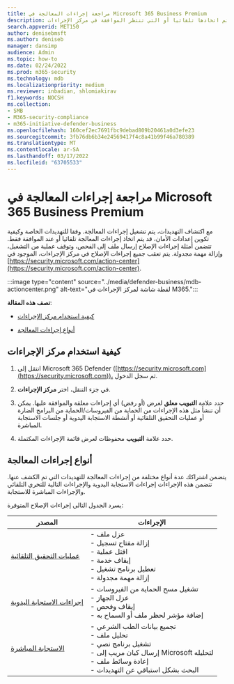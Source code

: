 ```yaml
---
title: مراجعة إجراءات المعالجة في Microsoft 365 Business Premium
description: تعرف على كيفية عرض المعالجة التي تم اتخاذها تلقائيا أو التي تنتظر الموافقة في مركز الإجراءات
search.appverid: MET150
author: denisebmsft
ms.author: deniseb
manager: dansimp
audience: Admin
ms.topic: how-to
ms.date: 02/24/2022
ms.prod: m365-security
ms.technology: mdb
ms.localizationpriority: medium
ms.reviewer: inbadian, shlomiakirav
f1.keywords: NOCSH
ms.collection:
- SMB
- M365-security-compliance
- m365-initiative-defender-business
ms.openlocfilehash: 160cef2ec7691fbc9debad809b20461a0d3efe23
ms.sourcegitcommit: 3fb76db6b34e24569417f4c8a41b99f46a780389
ms.translationtype: MT
ms.contentlocale: ar-SA
ms.lasthandoff: 03/17/2022
ms.locfileid: "63705533"
---
```

# <a name="review-remediation-actions-in-microsoft-365-business-premium"></a>مراجعة إجراءات المعالجة في Microsoft 365 Business Premium

مع اكتشاف التهديدات، يتم تشغيل إجراءات المعالجة. وفقا للتهديدات الخاصة وكيفية تكوين إعدادات الأمان، قد يتم اتخاذ إجراءات المعالجة تلقائيا أو عند الموافقة فقط. تتضمن أمثلة إجراءات الإصلاح إرسال ملف إلى الفحص، وتوقف عملية من التشغيل، وإزالة مهمة مجدولة. يتم تعقب جميع إجراءات الإصلاح في مركز الإجراءات، الموجود في [https://security.microsoft.com/action-center](https://security.microsoft.com/action-center).

:::image type="content" source="../media/defender-business/mdb-actioncenter.png" alt-text="لقطة شاشة لمركز الإجراءات في M365.":::

**تصف هذه المقالة**:

- [كيفية استخدام مركز الإجراءات](#how-to-use-your-action-center)

- [أنواع إجراءات المعالجة](#types-of-remediation-actions)


## <a name="how-to-use-your-action-center"></a>كيفية استخدام مركز الإجراءات

1. انتقل إلى Microsoft 365 Defender ([https://security.microsoft.com](https://security.microsoft.com))، ثم سجل الدخول.

2. في جزء التنقل، اختر **مركز الإجراءات**.

3. حدد علامة **التبويب معلق** لعرض (أو رفض) أي إجراءات معلقة والموافقة عليها. يمكن أن تنشأ مثل هذه الإجراءات من الحماية من الفيروسات/الحماية من البرامج الضارة أو عمليات التحقيق التلقائية أو أنشطة الاستجابة اليدوية أو جلسات الاستجابة المباشرة.

4. حدد علامة **التبويب** محفوظات لعرض قائمة الإجراءات المكتملة. 

## <a name="types-of-remediation-actions"></a>أنواع إجراءات المعالجة

يتضمن اشتراكك عدة أنواع مختلفة من إجراءات المعالجة للتهديدات التي تم الكشف عنها. تتضمن هذه الإجراءات إجراءات الاستجابة اليدوية والإجراءات التالية للتحري التلقائي والإجراءات المباشرة للاستجابة.

يسرد الجدول التالي إجراءات الإصلاح المتوفرة:

| المصدر  | الإجراءات  |
|---------|---------|
| [عمليات التحقيق التلقائية](../security/defender-endpoint/automated-investigations.md)      | - عزل ملف <br/>- إزالة مفتاح تسجيل <br/>- اقتل عملية <br/>- إيقاف خدمة <br/>- تعطيل برنامج تشغيل <br/>- إزالة مهمة مجدولة        |
| [إجراءات الاستجابة اليدوية](../security/defender-endpoint/respond-machine-alerts.md)   | - تشغيل مسح الحماية من الفيروسات <br/>- عزل الجهاز <br/>- إيقاف وفحص <br/>- إضافة مؤشر لحظر ملف أو السماح به       |
| [الاستجابة المباشرة](../security/defender-endpoint/live-response.md)   | - تجميع بيانات الطب الشرعي <br/>- تحليل ملف <br/>- تشغيل برنامج نصي <br/>- إرسال كيان مريب إلى Microsoft لتحليله <br/>- إعادة وسائط ملف <br/>- البحث بشكل استباقي عن التهديدات         |
